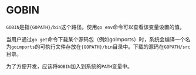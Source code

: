 # GOBIN
`GOBIN`是指`{GOPATH}/bin`这个路径。使用`go env`命令可以查看该变量设置的值。

当用户通过`go get`命令下载某个源码包（例如goimports）时，系统会编译一个名为`goimports`的可执行文件存放在`{GOPATH}/bin`目录中。下载的源码在`GOPATH/src`目录。

为了方便开发，应该将`GOBIN`加入到系统的`PATH`变量中。
